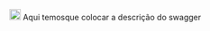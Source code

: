 <img src="/static/images/fiap.png" alt="Logo" style="height: 20px; width: auto;" />
Aqui temosque colocar a descrição do swagger